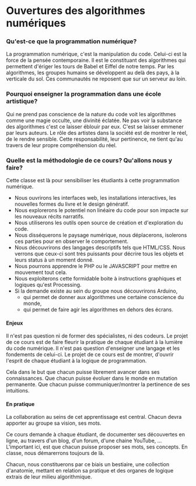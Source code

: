 <h1>Ouvertures des algorithmes numériques</h1>

<h3>Qu'est-ce que la programmation numérique?</h3>
<p>
	La programmation numérique, c'est la manipulation du code.
	Celui-ci est la force de la pensée contemporaine.
	Il est le constituant des algorithmes qui permettent d'ériger
	les tours de Babel et Eiffel de notre temps.
	Par les algorithmes, les groupes humains se développent au delà des pays,
	à la verticale du sol. Ces communautés ne reposent que sur un serveur au loin.
</p>

<h3>Pourquoi enseigner la programmation dans une école artistique?</h3>
<p>
	Qui ne prend pas conscience de la nature du code voit les algorithmes
	comme une magie occulte, une divinité éclatée. Ne pas voir la substance des algorithmes
	c'est ce laisser éblouir par eux. C'est se laisser emmener par leurs auteurs.
	Le rôle des artistes dans la société est de montrer le réel, de le rendre sensible.
	Cette responsabilité, leur pertinence, ne tient qu'au travers de leur propre compréhension du réel.
</p>

<h3>Quelle est la méthodologie de ce cours? Qu'allons nous y faire?</h3>
<p>
	Cette classe est là pour sensibiliser les étudiants à cette programmation numérique.
	<ul>
		<li>Nous ouvrirons les interfaces web, les installations interactives, les nouvelles formes du livre et le design génératif.</li>
		<li>Nous explorerons le potentiel non linéaire du code pour son impacte sur les nouveaux récits narratifs.</li>
		<li>Nous utiliserons les outils open source de création et d'exploration du code.</li>
		<li>Nous disséquerons le paysage numérique, nous déplacerons, isolerons ces parties pour en observer​ le comportement.</li>
		<li>Nous découvrirons des langages descriptifs tels que HTML/CSS. Nous verrons que ceux-ci sont très puissants pour décrire tous les objets et leurs status à un moment donné.</li>
		<li>Nous pourrons apprendre le PHP ou le JAVASCRIPT pour mettre en mouvement tout cela.</li>
		<li>Nous exploiterons cette formidable boite à instructions graphiques et logiques qu'est Processing.</li>
		<li>Si la demande existe au sein du groupe nous découvrirons Arduino, 
			<ul>
				<li>qui permet de donner aux algorithmes une certaine conscience du monde,</li> 
				<li>qui permet de faire agir les algorithmes en dehors des écrans.</li>
			</ul>
		</li>
	</ul>
	<h4>Enjeux</h4>
	<p>
		Il n'est pas question ni de former des spécialistes, ni des codeurs. 
		Le projet de ce cours est de faire fleurir la pratique de chaque étudiant à la lumière du code numérique.
		Il n'est pas question d'enseigner une langage et les fondements de celui-ci. 
		Le projet de ce cours est de montrer, d'ouvrir l'esprit de chaque étudiant à la logique de programmation.
	</p>
	<p>
		Cela dans le but que chacun puisse librement avancer dans ses connaissances. 
		Que chacun puisse évoluer dans le monde en mutation permanente. 
		Que chacun puisse communiquer/montrer la pertinence de ses intuitions.
	</p>
	<h4>En pratique</h4>
	<p>
		La collaboration au seins de cet apprentissage est central. 
		Chacun devra apporter au groupe sa vision, ses mots. 
	</p>
	<p>
		Ce cours demande à chaque étudiant, de documenter ses découvertes en ligne, au travers d'un blog, d'un forum, d'une chaine YouTube, ... 
		L'important ici, est que chacun puisse proposer ses mots, ses concepts. En classe, nous démarerrons toujours de là.
	</p>
	<p>
		Chacun, nous constituerons par ce biais un bestiaire, une collection d'anatomie, 
		mettant en relation sa pratique et des organes de logique extrais de leur milieu algorithmique.
	</p>
</p>
